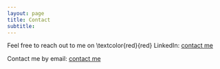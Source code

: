 ```yaml
---
layout: page
title: Contact
subtitle: 
---
```


Feel free to reach out to me on \textcolor{red}{red} LinkedIn: <a href="mailto:myname@gmail.com">contact me</a>


Contact me by email: <a href="mailto:myname@gmail.com">contact me</a>
